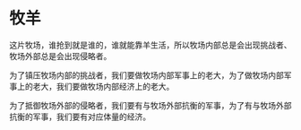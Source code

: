 # 牧羊

这片牧场，谁抢到就是谁的，谁就能靠羊生活，所以牧场内部总是会出现挑战者、牧场外部总是会出现侵略者。

为了镇压牧场内部的挑战者，我们要做牧场内部军事上的老大，为了做牧场内部军事上的老大，我们要做牧场内部经济上的老大。

为了抵御牧场外部的侵略者，我们要有与牧场外部抗衡的军事，为了有与牧场外部抗衡的军事，我们要有对应体量的经济。
